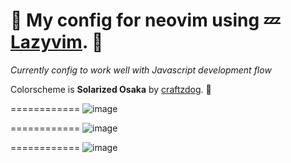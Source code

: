 # 🌸 My config for neovim using 💤 [Lazyvim](https://github.com/LazyVim/LazyVim). 🌸

_Currently config to work well with Javascript development flow_

Colorscheme is **Solarized Osaka** by [craftzdog](https://github.com/craftzdog/solarized-osaka.nvim). 🌠

============
![image](https://github.com/user-attachments/assets/7d7e88cf-9d96-45b9-a5db-f8685e287cbc)

============
![image](https://github.com/user-attachments/assets/c76d9c78-21ea-4dc7-9867-c597ca4d7a06)

============
![image](https://github.com/user-attachments/assets/982f7f79-9ad7-4192-9d01-1c1add2a75e1)

